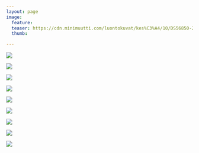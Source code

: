 ```yaml
---
layout: page
image:
  feature:
  teaser: https://cdn.minimuutti.com/luontokuvat/kes%C3%A4/10/DS56850-245px.jpg
  thumb:

---
```


![](https://cdn.minimuutti.com/luontokuvat/kes%C3%A4/10/DS56788-800px.jpg)

![](https://cdn.minimuutti.com/luontokuvat/kes%C3%A4/10/DS56793-800px.jpg)

![](https://cdn.minimuutti.com/luontokuvat/kes%C3%A4/10/DS56801-800px.jpg)

![](https://cdn.minimuutti.com/luontokuvat/kes%C3%A4/10/DS56784-800px.jpg)

![](https://cdn.minimuutti.com/luontokuvat/kes%C3%A4/10/DS56827-800px.jpg)

![](https://cdn.minimuutti.com/luontokuvat/kes%C3%A4/10/DS56838-800px.jpg)

![](https://cdn.minimuutti.com/luontokuvat/kes%C3%A4/10/DS56839-800px.jpg)

![](https://cdn.minimuutti.com/luontokuvat/kes%C3%A4/10/DS56843-800px.jpg)

![](https://cdn.minimuutti.com/luontokuvat/kes%C3%A4/10/DS56850-800px.jpg)
